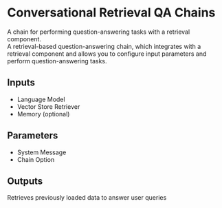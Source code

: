 # Conversational Retrieval QA Chains
A chain for performing question-answering tasks with a retrieval component. <br>
A retrieval-based question-answering chain, which integrates with a retrieval component and allows you to configure input parameters and perform question-answering tasks. 
## Inputs
- Language Model
- Vector Store Retriever
- Memory (optional)
## Parameters
- System Message
- Chain Option
## Outputs
Retrieves previously loaded data to answer user queries
